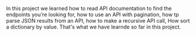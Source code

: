 In this project we learned how to read API documentation to find the endpoints you're looking for, how to use an API with pagination, how tp parse JSON results from an API, how to make a recursive API call, How sort a dictionary by value. That's what we have learnde so far in this project.
